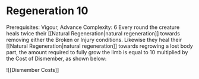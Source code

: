 # Regeneration 10
Prerequisites: Vigour, Advance
Complexity: 6
Every round the creature heals twice their [[Natural Regeneration|natural regeneration]] towards removing either the Broken or Injury conditions.
Likewise they heal their [[Natural Regeneration|natural regeneration]] towards regrowing a lost body part, the amount required to fully grow the limb is equal to 10 multiplied by the Cost of Dismember, as shown below:

![[Dismember Costs]]